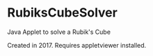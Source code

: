 # RubiksCubeSolver
Java Applet to solve a Rubik's Cube

Created in 2017.
Requires appletviewer installed.
